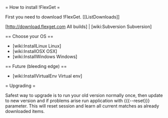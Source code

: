 = How to install !FlexGet =

First you need to download !FlexGet. 
[[ListDownloads]]

[http://download.flexget.com All builds] | [wiki:Subversion Subversion]

== Choose your OS ==

 * [wiki:InstallLinux Linux]
 * [wiki:InstallOSX OSX]
 * [wiki:InstallWindows Windows]

== Future (bleeding edge) ==

 * [wiki:InstallVirtualEnv Virtual env]

= Upgrading =

Safest way to upgrade is to run your old version normally once, then update to new version and if problems arise run application with {{{--reset}}} parameter. This will reset session and learn all current matches as already downloaded items.